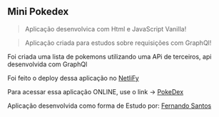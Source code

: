## Mini Pokedex

> Aplicação desenvolvica com Html e JavaScript Vanilla!

> Aplicação criada para estudos sobre requisições com GraphQl!


<p>
  Foi criada uma lista de pokemons utilizando uma APi de terceiros, api desenvolvida com GraphQl
</p>


Foi feito o deploy dessa aplicação no [NetliFy](https://www.netlify.com/)

Para acessar essa aplicação ONLINE, use o link -> [PokeDex](https://pokedexgraphql.netlify.app/)



Aplicação desenvolvida como forma de Estudo por: [Fernando Santos](https://www.linkedin.com/in/fernandosantosdev/)